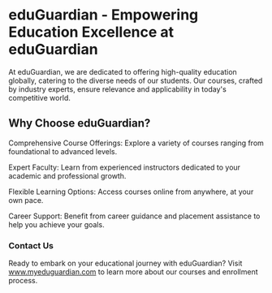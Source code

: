 <!-- # web

A new Flutter project.

## Getting Started

This project is a starting point for a Flutter application.

A few resources to get you started if this is your first Flutter project:

- [Lab: Write your first Flutter app](https://docs.flutter.dev/get-started/codelab)
- [Cookbook: Useful Flutter samples](https://docs.flutter.dev/cookbook)

For help getting started with Flutter development, view the
[online documentation](https://docs.flutter.dev/), which offers tutorials,
samples, guidance on mobile development, and a full API reference. -->

# eduGuardian - Empowering Education Excellence at eduGuardian
At eduGuardian, we are dedicated to offering high-quality education globally, catering to the diverse needs of our students. Our courses, crafted by industry experts, ensure relevance and applicability in today's competitive world.

## Why Choose eduGuardian?
Comprehensive Course Offerings: Explore a variety of courses ranging from foundational to advanced levels.

Expert Faculty: Learn from experienced instructors dedicated to your academic and professional growth.

Flexible Learning Options: Access courses online from anywhere, at your own pace.

Career Support: Benefit from career guidance and placement assistance to help you achieve your goals.

### Contact Us
Ready to embark on your educational journey with eduGuardian? Visit www.myeduguardian.com to learn more about our courses and enrollment process.
